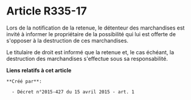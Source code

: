 # Article R335-17

Lors de la notification de la retenue, le détenteur des marchandises est invité à informer le propriétaire de la possibilité
qui lui est offerte de s'opposer à la destruction de ces marchandises. 

Le titulaire de droit est informé que la retenue et, le cas échéant, la destruction des marchandises s'effectue sous sa
responsabilité.

**Liens relatifs à cet article**

	**Créé par**:

	  - Décret n°2015-427 du 15 avril 2015 - art. 1
